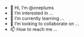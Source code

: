 - 👋 Hi, I’m @oneplums
- 👀 I’m interested in ...
- 🌱 I’m currently learning ...
- 💞️ I’m looking to collaborate on ...
- 📫 How to reach me ...

<!---
oneplums/oneplums is a ✨ special ✨ repository because its `README.md` (this file) appears on your GitHub profile.
You can click the Preview link to take a look at your changes.
--->
